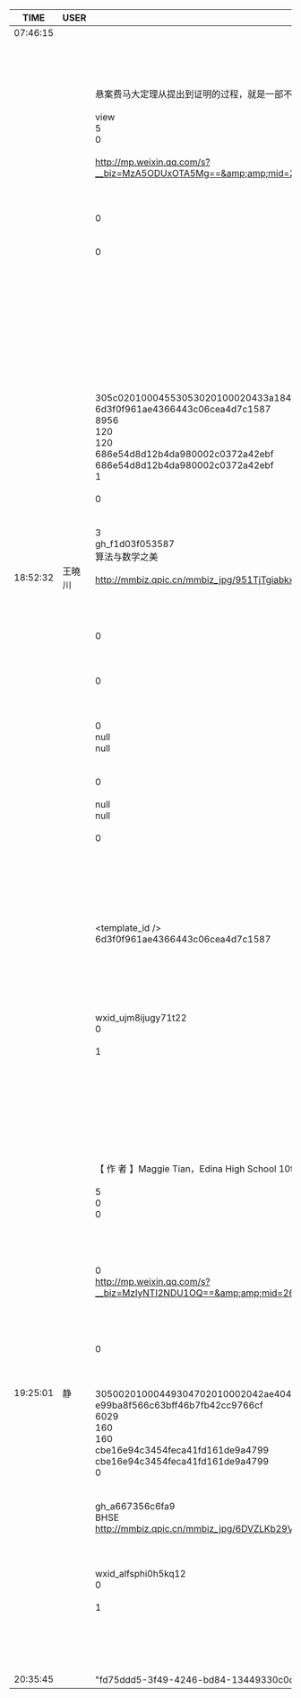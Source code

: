 TIME | USER | MESSAGE
--- | --- | ---
07:46:15 | | 
18:52:32 | 王曉川 | <?xml version="1.0"?><br/><msg><br/>	<appmsg appid="" sdkver="0"><br/>		<title>费马大定理，集惊险与武侠于一体</title><br/>		<des>悬案费马大定理从提出到证明的过程，就是一部不折不扣的惊险小说。一个读者，在自己看过的书空白处留下附注。除了他</des><br/>		<username /><br/>		<action>view</action><br/>		<type>5</type><br/>		<showtype>0</showtype><br/>		<content /><br/>		<url>http://mp.weixin.qq.com/s?__biz=MzA5ODUxOTA5Mg==&amp;amp;mid=2652556887&amp;amp;idx=1&amp;amp;sn=9f1554e84769e0cd178e69925ecb61c0&amp;amp;chksm=8b7e3f0cbc09b61a456c180237c93b084751427e4db685e16819c6116ec59b03715bbc78f67b&amp;amp;mpshare=1&amp;amp;scene=1&amp;amp;srcid=1130DesmMhBVbDX3O3yM2YPJ#rd</url><br/>		<lowurl /><br/>		<dataurl /><br/>		<lowdataurl /><br/>		<contentattr>0</contentattr><br/>		<streamvideo><br/>			<streamvideourl /><br/>			<streamvideototaltime>0</streamvideototaltime><br/>			<streamvideotitle /><br/>			<streamvideowording /><br/>			<streamvideoweburl /><br/>			<streamvideothumburl /><br/>			<streamvideoaduxinfo /><br/>			<streamvideopublishid /><br/>		</streamvideo><br/>		<canvasPageItem><br/>			<canvasPageXml><![CDATA[]]></canvasPageXml><br/>		</canvasPageItem><br/>		<appattach><br/>			<attachid /><br/>			<cdnthumburl>305c02010004553053020100020433a184fe020310d95f02042dc1cdcb02045a20a7d0042e6175706170706d73675f633938656461343334626532393130315f313531323038393535303830395f39323639320204010c00030201000400</cdnthumburl><br/>			<cdnthumbmd5>6d3f0f961ae4366443c06cea4d7c1587</cdnthumbmd5><br/>			<cdnthumblength>8956</cdnthumblength><br/>			<cdnthumbheight>120</cdnthumbheight><br/>			<cdnthumbwidth>120</cdnthumbwidth><br/>			<cdnthumbaeskey>686e54d8d12b4da980002c0372a42ebf</cdnthumbaeskey><br/>			<aeskey>686e54d8d12b4da980002c0372a42ebf</aeskey><br/>			<encryver>1</encryver><br/>			<fileext /><br/>			<islargefilemsg>0</islargefilemsg><br/>		</appattach><br/>		<extinfo /><br/>		<androidsource>3</androidsource><br/>		<sourceusername>gh_f1d03f053587</sourceusername><br/>		<sourcedisplayname>算法与数学之美</sourcedisplayname><br/>		<commenturl /><br/>		<thumburl>http://mmbiz.qpic.cn/mmbiz_jpg/951TjTgiabkxVhgqWBz7zKMLYJnDuo5HibHrMWOwJibtlQ7EyeHHcic4nxLOYyt3V4yTaHNs73WoTO2uPvfHj2xeWA/300?wx_fmt=jpeg&amp;amp;wxfrom=1</thumburl><br/>		<mediatagname /><br/>		<messageaction><![CDATA[]]></messageaction><br/>		<messageext><![CDATA[]]></messageext><br/>		<emoticongift><br/>			<packageflag>0</packageflag><br/>			<packageid /><br/>		</emoticongift><br/>		<emoticonshared><br/>			<packageflag>0</packageflag><br/>			<packageid /><br/>		</emoticonshared><br/>		<designershared><br/>			<designeruin>0</designeruin><br/>			<designername>null</designername><br/>			<designerrediretcturl>null</designerrediretcturl><br/>		</designershared><br/>		<emotionpageshared><br/>			<tid>0</tid><br/>			<title>null</title><br/>			<desc>null</desc><br/>			<iconUrl>null</iconUrl><br/>			<secondUrl /><br/>			<pageType>0</pageType><br/>		</emotionpageshared><br/>		<webviewshared><br/>			<shareUrlOriginal /><br/>			<shareUrlOpen /><br/>			<jsAppId /><br/>			<publisherId /><br/>		</webviewshared><br/>		<template_id /><br/>		<md5>6d3f0f961ae4366443c06cea4d7c1587</md5><br/>		<weappinfo><br/>			<username /><br/>			<appid /><br/>		</weappinfo><br/>		<statextstr /><br/>	</appmsg><br/>	<fromusername>wxid_ujm8ijugy71t22</fromusername><br/>	<scene>0</scene><br/>	<appinfo><br/>		<version>1</version><br/>		<appname></appname><br/>	</appinfo><br/>	<commenturl></commenturl><br/></msg><br/><br/>
19:25:01 | 静 | <?xml version="1.0"?><br/><msg><br/>	<appmsg appid="" sdkver="0"><br/>		<title>【征文精选】Identity</title><br/>		<des>【 作 者 】Maggie Tian，Edina High School 10th Grade</des><br/>		<action /><br/>		<type>5</type><br/>		<showtype>0</showtype><br/>		<soundtype>0</soundtype><br/>		<mediatagname /><br/>		<messageext /><br/>		<messageaction /><br/>		<content /><br/>		<contentattr>0</contentattr><br/>		<url>http://mp.weixin.qq.com/s?__biz=MzIyNTI2NDU1OQ==&amp;amp;mid=2651312968&amp;amp;idx=1&amp;amp;sn=373d244d6ec35ac5201e316b6088d73c&amp;amp;chksm=f3f12588c486ac9ea862642b741823375d6cebf17d6e936ebb39b2fecc8bdf2bbafc2c4a9323&amp;amp;mpshare=1&amp;amp;scene=1&amp;amp;srcid=1201pZHnNjM7JwgmZzV4mKTx#rd</url><br/>		<lowurl /><br/>		<dataurl /><br/>		<lowdataurl /><br/>		<appattach><br/>			<totallen>0</totallen><br/>			<attachid /><br/>			<emoticonmd5 /><br/>			<fileext /><br/>			<cdnthumburl>30500201000449304702010002042ae4049c020310d95f020424c1cdcb02045a20807a04223235323732353738344063686174726f6f6d37343534305f313531323037393438320204010c00030201000400</cdnthumburl><br/>			<cdnthumbmd5>e99ba8f566c63bff46b7fb42cc9766cf</cdnthumbmd5><br/>			<cdnthumblength>6029</cdnthumblength><br/>			<cdnthumbwidth>160</cdnthumbwidth><br/>			<cdnthumbheight>160</cdnthumbheight><br/>			<cdnthumbaeskey>cbe16e94c3454feca41fd161de9a4799</cdnthumbaeskey><br/>			<aeskey>cbe16e94c3454feca41fd161de9a4799</aeskey><br/>			<encryver>0</encryver><br/>		</appattach><br/>		<extinfo /><br/>		<sourceusername>gh_a667356c6fa9</sourceusername><br/>		<sourcedisplayname>BHSE</sourcedisplayname><br/>		<thumburl>http://mmbiz.qpic.cn/mmbiz_jpg/6DVZLKb29VyH8Y6Ln3fxXEt9LHYibS7GwnVDwDGwAwT0DPRnbfdlXr1E97hvia8gG5G3Nic9UDvnCAZ9t6Mt745Yg/300?wx_fmt=jpeg&amp;amp;wxfrom=1</thumburl><br/>		<md5 /><br/>		<statextstr /><br/>	</appmsg><br/>	<fromusername>wxid_alfsphi0h5kq12</fromusername><br/>	<scene>0</scene><br/>	<appinfo><br/>		<version>1</version><br/>		<appname></appname><br/>	</appinfo><br/>	<commenturl></commenturl><br/></msg><br/><br/>
20:35:45 | | "fd75ddd5-3f49-4246-bd84-13449330c0d1"邀请"方文雷"加入了群聊
